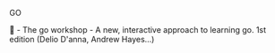 GO

📖 -  The go workshop - A new, interactive approach to learning go. 1st edition (Delio D'anna, Andrew Hayes...)